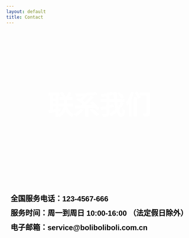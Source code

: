 ```yaml
---
layout: default
title: Contact
---
```


<html lang="en">
<head>
  <meta charset="utf-8"> 
  <meta name="viewport" content="width=device-width, initial-scale=1">
  <title>联系我们</title>
  <style>
    body {
      background-image: url('https://img2.imgtp.com/2024/05/16/wQGOIc3P.jpg');
      background-repeat: no-repeat;
      background-size: contain;
      background-attachment: fixed;
    }
    h1 {
      font-family: '宋体', sans-serif;
      font-size: 70px;
      color: #FFFFFF;
      text-align: center;
      margin-top: 160px; /* 将距离顶部的距离设置为160px */
    }
    .contact-info {
      position: absolute;
      top: 15cm; /* 将距离页面顶部的距离设置为15厘米 */
      left: 50%; /* 居中 */
      transform: translateX(-50%); /* 居中 */
      text-align: left; /* 左对齐 */
    }
    h3 {
      font-family: '宋体', sans-serif;
      font-size: 20px;
      color: #000000;
      margin: 10px 0; /* 设置上下间距 */
    }
  </style>
</head>
<body>
  <h1>联系我们</h1>
  <div class="contact-info">
    <h3>全国服务电话：123-4567-666</h3>  
    <h3>服务时间：周一到周日 10:00-16:00 （法定假日除外）</h3>  
    <h3>电子邮箱：service@boliboliboli.com.cn</h3>   
  </div>
